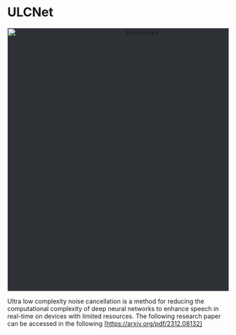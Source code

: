 # ULCNet

<p align="center">
  <img src="assets/plot.svg" alt="Benchmark" width="600" style="background-color:#2e3136">
</p>

Ultra low complexity noise cancellation is a method for reducing the computational complexity of deep neural networks to enhance speech in real-time on devices with limited resources. The following research paper can be accessed in the following 
[https://arxiv.org/pdf/2312.08132]
